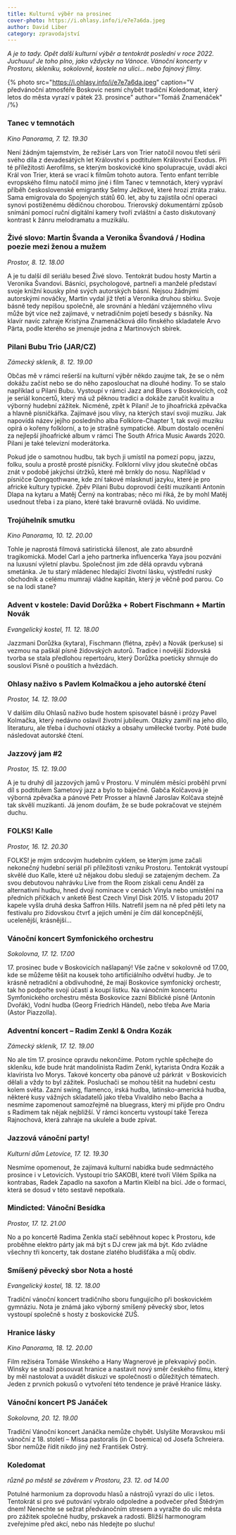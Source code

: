```yaml
---
title: Kulturní výběr na prosinec
cover-photo: https://i.ohlasy.info/i/e7e7a6da.jpeg
author: David Liber
category: zpravodajství
---
```


*A je to tady. Opět další kulturní výběr a tentokrát poslední v roce 2022. Juchuuu! Je toho plno, jako vždycky na Vánoce. Vánoční koncerty v Prostoru, skleníku, sokolovně, kostele na ulici… nebo fajnový filmy.*

{% photo src="https://i.ohlasy.info/i/e7e7a6da.jpeg" caption="V předvánoční atmosféře Boskovic nesmí chybět tradiční Koledomat, který letos do města vyrazí v pátek 23. prosince" author="Tomáš Znamenáček" /%}

### Tanec v temnotách

*Kino Panorama, 7. 12. 19.30*

Není žádným tajemstvím, že režisér Lars von Trier natočil novou třetí sérii svého díla z devadesátých let Království s podtitulem Království Exodus. Při té příležitosti Aerofilms, se kterým boskovické kino spolupracuje, uvádí akci Král von Trier, která se vrací k filmům tohoto autora. Tento enfant terrible evropského filmu natočil mimo jiné i film Tanec v temnotách, který vypráví příběh československé emigrantky Selmy Ježkové, které hrozí ztráta zraku. Sama emigrovala do Spojených států 60. let, aby tu zajistila oční operaci synovi postiženému dědičnou chorobou. Trierovský dokumentární způsob snímání pomocí ruční digitální kamery tvoří zvláštní a často diskutovaný kontrast k žánru melodramatu a muzikálu. 

### Živé slovo: Martin Švanda a Veronika Švandová / Hodina poezie mezi ženou a mužem

*Prostor, 8. 12. 18.00*

A je tu další díl seriálu besed Živé slovo. Tentokrát budou hosty Martin a Veronika Švandovi. Básníci, psychologové, partneři a manželé představí svoje knižní kousky plné svých autorských básní. Nejsou žádnými autorskými nováčky, Martin vydal již třetí a Veronika druhou sbírku. Svoje básně tedy nepíšou společně, ale srovnání a hledání vzájemného vlivu může být více než zajímavé, v netradičním pojetí besedy s básníky. Na klavír navíc zahraje Kristýna Znamenáčková dílo finského skladatele Arvo Pärta, podle kterého se jmenuje jedna z Martinových sbírek. 

### Pilani Bubu Trio (JAR/CZ)

*Zámecký skleník, 8. 12. 19.00*

Občas mě v rámci rešerší na kulturní výběr někdo zaujme tak, že se o něm dokážu začíst nebo se do něho zaposlouchat na dlouhé hodiny. To se stalo například u Pilani Bubu. Vystoupí v rámci Jazz and Blues v Boskovicích, což je seriál koncertů, který má už pěknou tradici a dokáže zaručit kvalitu a výborný hudební zážitek. Nicméně, zpět k Pilani! Je to jihoafrická zpěvačka a hlavně písničkářka. Zajímavé jsou vlivy, na kterých staví svoji muziku. Jak napovídá název jejího posledního alba Folklore-Chapter 1, tak svoji muziku opírá o kořeny folklorní, a to je strašně sympatické. Album dostalo ocenění za nejlepší jihoafrické album v rámci The South Africa Music Awards 2020. Pilani je také televizní moderátorka. 

Pokud jde o samotnou hudbu, tak bych ji umístil na pomezí popu, jazzu, folku, soulu a prostě prosté písničky. Folklorní vlivy jdou skutečně občas znát v podobě jakýchsi útržků, které mě brnkly do nosu. Například v písničce Qongqothwane, kde zní takové mlasknutí jazyku, které je pro africké kultury typické. Zpěv Pilani Bubu doprovodí čeští muzikanti Antonín Dlapa na kytaru a Matěj Černý na kontrabas; něco mi říká, že by mohl Matěj usednout třeba i za piano, které také bravurně ovládá. No uvidíme. 

### Trojúhelník smutku

*Kino Panorama, 10. 12. 20.00*

Tohle je naprostá filmová satiristická šílenost, ale zato absurdně tragikomická. Model Carl a jeho partnerka influencerka Yaya jsou pozváni na luxusní výletní plavbu. Společnost jim zde dělá opravdu vybraná smetánka. Je tu starý mládenec hledající životní lásku, výstřední ruský obchodník a celému mumraji vládne kapitán, který je věčně pod parou. Co se na lodi stane?

### Advent v kostele: David Dorůžka + Robert Fischmann + Martin Novák

*Evangelický kostel, 11. 12. 18.00*

Jazzmani Dorůžka (kytara), Fischmann (flétna, zpěv) a Novák (perkuse) si vezmou na paškál písně židovských autorů. Tradice i novější židovská tvorba se stala předlohou repertoáru, který Dorůžka poeticky shrnuje do sousloví Písně o pouštích a hvězdách.

### Ohlasy naživo s Pavlem Kolmačkou a jeho autorské čtení

*Prostor, 14. 12. 19.00*

V dalším dílu Ohlasů naživo bude hostem spisovatel básně i prózy Pavel Kolmačka, který nedávno oslavil životní jubileum. Otázky zamíří na jeho dílo, literaturu, ale třeba i duchovní otázky a obsahy umělecké tvorby. Poté bude následovat autorské čtení.

### Jazzový jam #2

*Prostor, 15. 12. 19.00*

A je tu druhý díl jazzových jamů v Prostoru. V minulém měsíci proběhl první díl s podtitulem Sametový jazz a bylo to báječné. Gabča Kolčavová je výborná zpěvačka a pánové Petr Prosser a hlavně Jaroslav Kolčava stejně tak skvělí muzikanti. Já jenom doufám, že se bude pokračovat ve stejném duchu. 

### FOLKS! Kalle

*Prostor, 16. 12. 20.30*

FOLKS! je mým srdcovým hudebním cyklem, se kterým jsme začali nekonečný hudební seriál při příležitosti vzniku Prostoru. Tentokrát vystoupí skvělé duo Kalle, které už nějakou dobu sleduji se zatajeným dechem. Za svou debutovou nahrávku Live from the Room získali cenu Anděl za alternativní hudbu, hned dvojí nominace v cenách Vinyla nebo umístění na předních příčkách v anketě Best Czech Vinyl Disk 2015. V listopadu 2017 kapele vyšla druhá deska Saffron Hills. Natrefil jsem na ně před pěti lety na festivalu pro židovskou čtvrť a jejich umění je čím dál koncepčnější, ucelenější, krásnější…

### Vánoční koncert Symfonického orchestru

*Sokolovna, 17. 12. 17.00*

17\. prosinec bude v Boskovicích našlapaný! Vše začne v sokolovně od 17.00, kde se můžeme těšit na kousek toho artificiálního odvětví hudby. Je to krásně netradiční a obdivuhodné, že mají Boskovice symfonický orchestr, tak ho podpořte svojí účastí a koupí lístku. Na vánočním koncertu Symfonického orchestru města Boskovice zazní Biblické písně (Antonín Dvořák), Vodní hudba (Georg Friedrich Händel), nebo třeba Ave Maria (Astor Piazzolla).

### Adventní koncert – Radim Zenkl & Ondra Kozák

*Zámecký skleník, 17. 12. 19.00*

No ale tím 17. prosince opravdu nekončíme. Potom rychle spěchejte do skleníku, kde bude hrát mandolinista Radim Zenkl, kytarista Ondra Kozák a klavírista Ivo Morys. Takové koncerty oba pánové už párkrát  v Boskovicích dělali a vždy to byl zážitek. Posluchači se mohou těšit na hudební cestu kolem světa. Zazní swing, flamenco, irská hudba, latinsko-americká hudba, některé kusy vážných skladatelů jako třeba Vivaldiho nebo Bacha a nesmíme zapomenout samozřejmě na bluegrass, který mi přijde pro Ondru s Radimem tak nějak nejbližší. V rámci koncertu vystoupí také Tereza Rajnochová, která zahraje na ukulele a bude zpívat. 

### Jazzová vánoční party!

*Kulturní dům Letovice, 17. 12. 19.30*

Nesmíme opomenout, že zajímavá kulturní nabídka bude sedmnáctého prosince i v Letovicích. Vystoupí trio SAKOBI, které tvoří Vilém Spilka na kontrabas, Radek Zapadlo na saxofon a Martin Kleibl na bicí. Jde o formaci, která se dosud v této sestavě nepotkala. 

### Mindicted: Vánoční Besídka

*Prostor, 17. 12. 21.00*

No a po koncertě Radima Zenkla stačí seběhnout kopec k Prostoru, kde proběhne elektro párty jak má být s DJ crew jak má být. Kdo zvládne všechny tři koncerty, tak dostane zlatého bludišťáka a můj obdiv.

### Smíšený pěvecký sbor Nota a hosté

*Evangelický kostel, 18. 12. 18.00*

Tradiční vánoční koncert tradičního sboru fungujícího při boskovickém gymnáziu. Nota je známá jako výborný smíšený pěvecký sbor, letos vystoupí společně s hosty z boskovické ZUŠ.  

### Hranice lásky

*Kino Panorama, 18. 12. 20.00*

Film režiséra Tomáše Winského a Hany Wagnerové je překvapivý počin. Winsky se snaží posouvat hranice a nastavit nový směr českého filmu, který by měl nastolovat a uvádět diskuzi ve společnosti o důležitých tématech. Jeden z prvních pokusů o vytvoření této tendence je právě Hranice lásky. 

### Vánoční koncert PS Janáček

*Sokolovna, 20. 12. 19.00*

Tradiční Vánoční koncert Janáčka nemůže chybět. Uslyšíte Moravskou mši vánoční z 18. století – Missa pastoralis (in C boemica) od Josefa Schreiera. Sbor nemůže řídit nikdo jiný než František Ostrý.

### Koledomat

*různě po městě se závěrem v Prostoru, 23. 12. od 14.00*

Potulné harmonium za doprovodu hlasů a nástrojů vyrazí do ulic i letos. Tentokrát si pro své putování vybralo odpoledne a podvečer před Štědrým dnem! Nenechte se sežrat předvánočním stresem a vyražte do ulic města pro zážitek společné hudby, prskavek a radosti. Bližší harmonogram zveřejníme před akcí, nebo nás hledejte po sluchu!